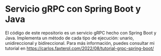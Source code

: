 # Servicio gRPC con Spring Boot y Java
El código de este repositorio es un servicio gRPC hecho con Spring Boot y Java. Implementa un método de cada tipo de ejecución: unario, unidireccional y bidireccional.
Para más información, puedes consultar mi tutorial en https://carlos.faxterol.com/2022/08/tutorial-grpc-spring-boot/